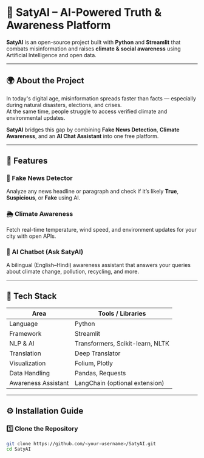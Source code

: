 # 🧠 SatyAI – AI-Powered Truth & Awareness Platform

**SatyAI** is an open-source project built with **Python** and **Streamlit** that combats misinformation and raises **climate & social awareness** using Artificial Intelligence and open data.

---

## 🌍 About the Project

In today's digital age, misinformation spreads faster than facts — especially during natural disasters, elections, and crises.  
At the same time, people struggle to access verified climate and environmental updates.

**SatyAI** bridges this gap by combining **Fake News Detection**, **Climate Awareness**, and an **AI Chat Assistant** into one free platform.

---

## 🚀 Features

### 📰 Fake News Detector  
Analyze any news headline or paragraph and check if it’s likely **True**, **Suspicious**, or **Fake** using AI.

### 🌦️ Climate Awareness  
Fetch real-time temperature, wind speed, and environment updates for your city with open APIs.

### 🤖 AI Chatbot (Ask SatyAI)  
A bilingual (English–Hindi) awareness assistant that answers your queries about climate change, pollution, recycling, and more.

---

## 🧩 Tech Stack

| Area | Tools / Libraries |
|------|-------------------|
| Language | Python |
| Framework | Streamlit |
| NLP & AI | Transformers, Scikit-learn, NLTK |
| Translation | Deep Translator |
| Visualization | Folium, Plotly |
| Data Handling | Pandas, Requests |
| Awareness Assistant | LangChain (optional extension) |

---

## ⚙️ Installation Guide

### 1️⃣ Clone the Repository
```bash
git clone https://github.com/<your-username>/SatyAI.git
cd SatyAI
